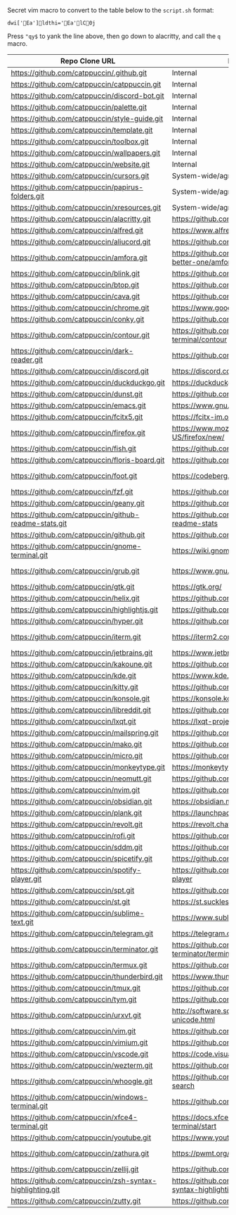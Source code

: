 Secret vim macro to convert to the table below to the `script.sh` format:
```
dwi['Ea']ldthi='Ea'lC0j
```
Press `"qy$` to yank the line above, then go down to alacritty, and call the `q` macro.

| Repo Clone URL                                            | Link URL                                             | notes                         |
|-----------------------------------------------------------|------------------------------------------------------|-------------------------------|
| https://github.com/catppuccin/.github.git                 | Internal                                             |                               |
| https://github.com/catppuccin/catppuccin.git              | Internal                                             |                               |
| https://github.com/catppuccin/discord-bot.git             | Internal                                             |                               |
| https://github.com/catppuccin/palette.git                 | Internal                                             |                               |
| https://github.com/catppuccin/style-guide.git             | Internal                                             |                               |
| https://github.com/catppuccin/template.git                | Internal                                             |                               |
| https://github.com/catppuccin/toolbox.git                 | Internal                                             |                               |
| https://github.com/catppuccin/wallpapers.git              | Internal                                             |                               |
| https://github.com/catppuccin/website.git                 | Internal                                             |                               |
| https://github.com/catppuccin/cursors.git                 | System-wide/agnostic                                 |                               |
| https://github.com/catppuccin/papirus-folders.git         | System-wide/agnostic                                 |                               |
| https://github.com/catppuccin/xresources.git              | System-wide/agnostic                                 |                               |
| https://github.com/catppuccin/alacritty.git               | https://github.com/alacritty/alacritty               |                               |
| https://github.com/catppuccin/alfred.git                  | https://www.alfredapp.com                            | non-GH                        |
| https://github.com/catppuccin/aliucord.git                | https://github.com/Aliucord/Aliucord                 |                               |
| https://github.com/catppuccin/amfora.git                  | https://github.com/makeworld-the-better-one/amfora   |                               |
| https://github.com/catppuccin/blink.git                   | https://github.com/blinksh/blink                     |                               |
| https://github.com/catppuccin/btop.git                    | https://github.com/aristocratos/btop                 |                               |
| https://github.com/catppuccin/cava.git                    | https://github.com/karlstav/cava                     |                               |
| https://github.com/catppuccin/chrome.git                  | https://www.google.com/chrome                        | non-GH                        |
| https://github.com/catppuccin/conky.git                   | https://github.com/brndnmtthws/conky                 |                               |
| https://github.com/catppuccin/contour.git                 | https://github.com/contour-terminal/contour          | unsure, pls check             |
| https://github.com/catppuccin/dark-reader.git             | https://github.com/darkreader/darkreader             |                               |
| https://github.com/catppuccin/discord.git                 | https://discord.com                                  | non-GH                        |
| https://github.com/catppuccin/duckduckgo.git              | https://duckduckgo.com                               | non-GH                        |
| https://github.com/catppuccin/dunst.git                   | https://github.com/dunst-project/dunst               |                               |
| https://github.com/catppuccin/emacs.git                   | https://www.gnu.org/software/emacs/                  | non-GH                        |
| https://github.com/catppuccin/fcitx5.git                  | https://fcitx-im.org                                 | non-GH                        |
| https://github.com/catppuccin/firefox.git                 | https://www.mozilla.org/en-US/firefox/new/           |                               |
| https://github.com/catppuccin/fish.git                    | https://github.com/fish-shell/fish-shell             |                               |
| https://github.com/catppuccin/floris-board.git            | https://github.com/florisboard/florisboard           |                               |
| https://github.com/catppuccin/foot.git                    | https://codeberg.org/dnkl/foot                       | non-GH, more recently updated |
| https://github.com/catppuccin/fzf.git                     | https://github.com/junegunn/fzf                      |                               |
| https://github.com/catppuccin/geany.git                   | https://github.com/geany/geany                       |                               |
| https://github.com/catppuccin/github-readme-stats.git     | https://github.com/anuraghazra/github-readme-stats   |                               |
| https://github.com/catppuccin/github.git                  | https://github.com                                   | that's pretty meta.           |
| https://github.com/catppuccin/gnome-terminal.git          | https://wiki.gnome.org/Apps/Terminal                 | no clue if correct/applicable |
| https://github.com/catppuccin/grub.git                    | https://www.gnu.org/software/grub/                   | non-GH, repo at savannah      |
| https://github.com/catppuccin/gtk.git                     | https://gtk.org/                                     | non-GH                        |
| https://github.com/catppuccin/helix.git                   | https://github.com/helix-editor/helix                |                               |
| https://github.com/catppuccin/highlightjs.git             | https://github.com/highlightjs/highlight.js          |                               |
| https://github.com/catppuccin/hyper.git                   | https://github.com/vercel/hyper                      |                               |
| https://github.com/catppuccin/iterm.git                   | https://iterm2.com                                   | downloads, repo is at GitLab  |
| https://github.com/catppuccin/jetbrains.git               | https://www.jetbrains.com/                           |                               |
| https://github.com/catppuccin/kakoune.git                 | https://github.com/mawww/kakoune                     |                               |
| https://github.com/catppuccin/kde.git                     | https://www.kde.org/                                 | non-GH                        |
| https://github.com/catppuccin/kitty.git                   | https://github.com/kovidgoyal/kitty                  |                               |
| https://github.com/catppuccin/konsole.git                 | https://konsole.kde.org/                             | non-GH                        |
| https://github.com/catppuccin/libreddit.git               | https://github.com/spikecodes/libreddit              |                               |
| https://github.com/catppuccin/lxqt.git                    | https://lxqt-project.org/                            | non-GH                        |
| https://github.com/catppuccin/mailspring.git              | https://github.com/Foundry376/Mailspring             |                               |
| https://github.com/catppuccin/mako.git                    | https://github.com/emersion/mako                     |                               |
| https://github.com/catppuccin/micro.git                   | https://github.com/zyedidia/micro                    |                               |
| https://github.com/catppuccin/monkeytype.git              | https://monkeytype.com                               | non-GH                        |
| https://github.com/catppuccin/neomutt.git                 | https://github.com/neomutt/neomutt                   |                               |
| https://github.com/catppuccin/nvim.git                    | https://github.com/neovim/neovim                     |                               |
| https://github.com/catppuccin/obsidian.git                | https://obsidian.md                                  | maybe link org?               |
| https://github.com/catppuccin/plank.git                   | https://launchpad.net/plank                          | GH repo?                      |
| https://github.com/catppuccin/revolt.git                  | https://revolt.chat                                  | non-GH                        |
| https://github.com/catppuccin/rofi.git                    | https://github.com/davatorium/rofi                   |                               |
| https://github.com/catppuccin/sddm.git                    | https://github.com/sddm/sddm/                        |                               |
| https://github.com/catppuccin/spicetify.git               | https://github.com/spicetify/spicetify-cli           |                               |
| https://github.com/catppuccin/spotify-player.git          | https://github.com/aome510/spotify-player            |                               |
| https://github.com/catppuccin/spt.git                     | https://github.com/Rigellute/spotify-tui             |                               |
| https://github.com/catppuccin/st.git                      | https://st.suckless.org/                             | non-GH                        |
| https://github.com/catppuccin/sublime-text.git            | https://www.sublimetext.com                          | non-GH                        |
| https://github.com/catppuccin/telegram.git                | https://telegram.org                                 | non-GH                        |
| https://github.com/catppuccin/terminator.git              | https://github.com/gnome-terminator/terminator       |                               |
| https://github.com/catppuccin/termux.git                  | https://github.com/termux/termux-app                 |                               |
| https://github.com/catppuccin/thunderbird.git             | https://www.thunderbird.net                          | non-GH                        |
| https://github.com/catppuccin/tmux.git                    | https://github.com/tmux/tmux                         |                               |
| https://github.com/catppuccin/tym.git                     | https://github.com/endaaman/tym                      |                               |
| https://github.com/catppuccin/urxvt.git                   | http://software.schmorp.de/pkg/rxvt-unicode.html     | http? lmao k.                 |
| https://github.com/catppuccin/vim.git                     | https://github.com/vim/vim                           |                               |
| https://github.com/catppuccin/vimium.git                  | https://github.com/philc/vimium                      |                               |
| https://github.com/catppuccin/vscode.git                  | https://code.visualstudio.com                        | non-GH                        |
| https://github.com/catppuccin/wezterm.git                 | https://github.com/wez/wezterm                       |                               |
| https://github.com/catppuccin/whoogle.git                 | https://github.com/benbusby/whoogle-search           |                               |
| https://github.com/catppuccin/windows-terminal.git        | https://github.com/Microsoft/Terminal                |                               |
| https://github.com/catppuccin/xfce4-terminal.git          | https://docs.xfce.org/apps/xfce4-terminal/start      | non-GH, unsure                |
| https://github.com/catppuccin/youtube.git                 | https://www.youtube.com                              | non-GH                        |
| https://github.com/catppuccin/zathura.git                 | https://pwmt.org/projects/zathura/                   | non-GH, self-hosted Git?      |
| https://github.com/catppuccin/zellij.git                  | https://github.com/zellij-org/zellij                 |                               |
| https://github.com/catppuccin/zsh-syntax-highlighting.git | https://github.com/zsh-users/zsh-syntax-highlighting |                               |
| https://github.com/catppuccin/zutty.git                   | https://github.com/tomszilagyi/zutty                 |                               |
